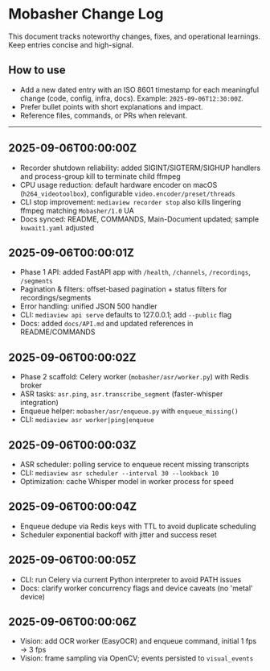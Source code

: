 # Mobasher Change Log

This document tracks noteworthy changes, fixes, and operational learnings. Keep entries concise and high-signal.

## How to use
- Add a new dated entry with an ISO 8601 timestamp for each meaningful change (code, config, infra, docs). Example: `2025-09-06T12:30:00Z`.
- Prefer bullet points with short explanations and impact.
- Reference files, commands, or PRs when relevant.

---

## 2025-09-06T00:00:00Z
- Recorder shutdown reliability: added SIGINT/SIGTERM/SIGHUP handlers and process-group kill to terminate child ffmpeg
- CPU usage reduction: default hardware encoder on macOS (`h264_videotoolbox`), configurable `video.encoder/preset/threads`
- CLI stop improvement: `mediaview recorder stop` also kills lingering ffmpeg matching `Mobasher/1.0` UA
- Docs synced: README, COMMANDS, Main-Document updated; sample `kuwait1.yaml` adjusted

## 2025-09-06T00:00:01Z
- Phase 1 API: added FastAPI app with `/health`, `/channels`, `/recordings`, `/segments`
- Pagination & filters: offset-based pagination + status filters for recordings/segments
- Error handling: unified JSON 500 handler
- CLI: `mediaview api serve` defaults to 127.0.0.1; add `--public` flag
- Docs: added `docs/API.md` and updated references in README/COMMANDS

## 2025-09-06T00:00:02Z
- Phase 2 scaffold: Celery worker (`mobasher/asr/worker.py`) with Redis broker
- ASR tasks: `asr.ping`, `asr.transcribe_segment` (faster-whisper integration)
- Enqueue helper: `mobasher/asr/enqueue.py` with `enqueue_missing()`
- CLI: `mediaview asr worker|ping|enqueue`
  
## 2025-09-06T00:00:03Z
- ASR scheduler: polling service to enqueue recent missing transcripts
- CLI: `mediaview asr scheduler --interval 30 --lookback 10`
- Optimization: cache Whisper model in worker process for speed

## 2025-09-06T00:00:04Z
- Enqueue dedupe via Redis keys with TTL to avoid duplicate scheduling
- Scheduler exponential backoff with jitter and success reset

## 2025-09-06T00:00:05Z
- CLI: run Celery via current Python interpreter to avoid PATH issues
- Docs: clarify worker concurrency flags and device caveats (no 'metal' device)

## 2025-09-06T00:00:06Z
- Vision: add OCR worker (EasyOCR) and enqueue command, initial 1 fps → 3 fps
- Vision: frame sampling via OpenCV; events persisted to `visual_events`
